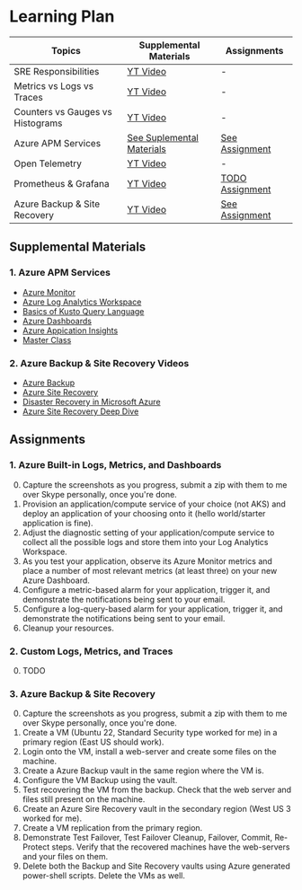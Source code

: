 # Learning Plan

| Topics                           | Supplemental Materials                                       | Assignments                                                     |
| -------------------------------- | ------------------------------------------------------------ | --------------------------------------------------------------- |
| SRE Responsibilities             | [YT Video](https://youtu.be/OnK4IKgLl24?si=Q3yrVyjAq2Dq-2LR) | -                                                               |
| Metrics vs Logs vs Traces        | [YT Video](https://www.youtube.com/watch?v=juP9VApKy_I)      | -                                                               |
| Counters vs Gauges vs Histograms | [YT Video](https://www.youtube.com/watch?v=fhx0ehppMGM)      | -                                                               |
| Azure APM Services               | [See Suplemental Materials](#1-azure-apm-services)           | [See Assignment](#1-azure-built-in-logs-metrics-and-dashboards) |
| Open Telemetry                   | [YT Video](https://www.youtube.com/watch?v=r8UvWSX3KA8)      | -                                                               |
| Prometheus & Grafana             | [YT Video](https://www.youtube.com/watch?v=r8UvWSX3KA8)      | [TODO Assignment](#2-custom-logs-metrics-and-traces)            |
| Azure Backup & Site Recovery     | [YT Video]()                                                 | [See Assignment](#3-azure-backup--site-recovery)                                                                |


## Supplemental Materials

### 1. Azure APM Services
* [Azure Monitor](https://youtu.be/v68jL-l9Fww?si=myORf-hjHfA7tOzG)
* [Azure Log Analytics Workspace](https://youtu.be/2ZZrNiXxk28?si=sGqS7LhnlW7n1ujE)
* [Basics of Kusto Query Language](https://www.youtube.com/watch?v=ImqRQJfnSHM)
* [Azure Dashboards](https://www.youtube.com/watch?v=CE6aieJ1sJo)
* [Azure Appication Insights](https://www.youtube.com/watch?v=A0jAeGf2zUQ)
* [Master Class](https://youtu.be/hTS8jXEX_88?si=c4f6kPXOFS-6bI1a)

### 2. Azure Backup & Site Recovery Videos
* [Azure Backup](https://www.youtube.com/watch?v=j_1zBGk3LWY)
* [Azure Site Recovery](https://www.youtube.com/watch?v=GSvxODjTzjI)
* [Disaster Recovery in Microsoft Azure](https://youtu.be/8fvO3WArG-Y?si=P9e9Q6nrgawFbyRx)
* [Azure Site Recovery Deep Dive](https://www.youtube.com/watch?v=H5vhu_NYqbU)

## Assignments

### 1. Azure Built-in Logs, Metrics, and Dashboards
0. Capture the screenshots as you progress, submit a zip with them to me over Skype personally, once you're done.
1. Provision an application/compute service of your choice (not AKS) and deploy an application of your choosing onto it (hello world/starter application is fine).
2. Adjust the diagnostic setting of your application/compute service to collect all the possible logs and store them into your Log Analytics Workspace.
3. As you test your application, observe its Azure Monitor metrics and place a number of most relevant metrics (at least three) on your new Azure Dashboard.
4. Configure a metric-based alarm for your application, trigger it, and demonstrate the notifications being sent to your email.
5. Configure a log-query-based alarm for your application, trigger it, and demonstrate the notifications being sent to your email.
6. Cleanup your resources.

### 2. Custom Logs, Metrics, and Traces
0. TODO

### 3. Azure Backup & Site Recovery
0. Capture the screenshots as you progress, submit a zip with them to me over Skype personally, once you're done.
1. Create a VM (Ubuntu 22, Standard Security type worked for me) in a primary region (East US should work).
2. Login onto the VM, install a web-server and create some files on the machine.
3. Create a Azure Backup vault in the same region where the VM is.
4. Configure the VM Backup using the vault.
5. Test recovering the VM from the backup. Check that the web server and files still present on the machine.
6. Create an Azure Sire Recovery vault in the secondary region (West US 3 worked for me).
7. Create a VM replication from the primary region.
8. Demonstrate Test Failover, Test Failover Cleanup, Failover, Commit, Re-Protect steps. Verify that the recovered machines have the web-servers and your files on them.
9. Delete both the Backup and Site Recovery vaults using Azure generated power-shell scripts. Delete the VMs as well.
